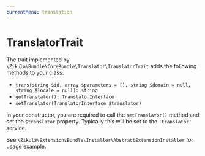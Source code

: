 ```yaml
---
currentMenu: translation
---
```

# TranslatorTrait

The trait implemented by `\Zikula\Bundle\CoreBundle\Translator\TranslatorTrait` adds the following methods to your class:

- `trans(string $id, array $parameters = [], string $domain = null, string $locale = null): string`
- `getTranslator(): TranslatorInterface`
- `setTranslator(TranslatorInterface $translator)`
 
In your constructor, you are required to call the `setTranslator()` method and set the `$translator` property.
Typically this will be set to the `'translator'` service.

See `\Zikula\ExtensionsBundle\Installer\AbstractExtensionInstaller` for usage example.
